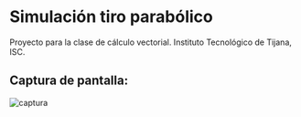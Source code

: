 # Simulación tiro parabólico

Proyecto para la clase de cálculo vectorial.
Instituto Tecnológico de Tijana, ISC.


## Captura de pantalla:
![captura](https://i.ibb.co/YjvQnk1/parabola.png)
